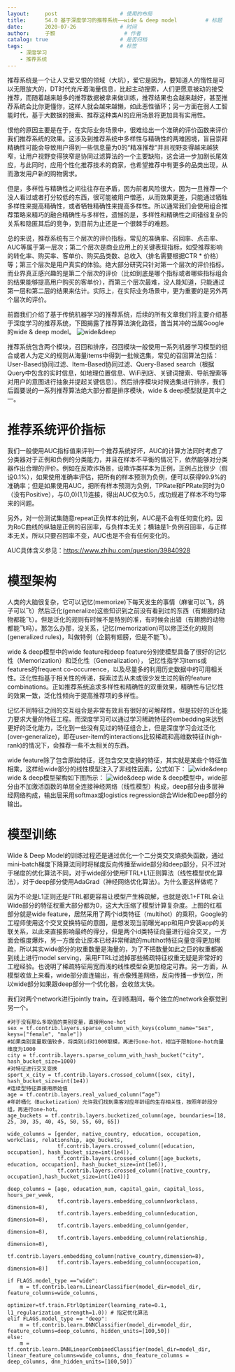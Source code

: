 ```yaml
---
layout:     post   				    # 使用的布局
title:      54.0 基于深度学习的推荐系统——wide & deep model			# 标题 
date:       2020-07-26  			# 时间
author:     子颢 						# 作者
catalog: true 						# 是否归档
tags:								# 标签
    - 深度学习
    - 推荐系统
---
```


推荐系统是一个让人又爱又恨的领域（大坑），爱它是因为，要知道人的惰性是可以无限放大的，DT时代充斥着海量信息，比起主动搜索，人们更愿意被动的接受推荐，而随着越来越多的推荐数据被拿来做训练，推荐结果也会越来越好，甚至推荐系统会比你更懂你，这样人就会越来越懒，如此恶性循环；另一方面在弱人工智能时代，基于大数据的搜索、推荐这种类AI的应用场景将更加具有实用性。

恨他的原因主要是在于，在实际业务场景中，很难给出一个准确的评价函数来评价我们推荐系统的效果。这涉及到推荐系统中多样性与精确性的两难困境，盲目崇拜精确性可能会导致用户得到一些信息量为0的“精准推荐”并且视野变得越来越狭窄，让用户视野变得狭窄是协同过滤算法的一个主要缺陷，这会进一步加剧长尾效应，与此同时，应用个性化推荐技术的商家，也希望推荐中有更多的品类出现，从而激发用户新的购物需求。

但是，多样性与精确性之间往往存在矛盾，因为前者风险很大，因为一旦推荐一个没人看过或者打分较低的东西，很可能被用户憎恶，从而效果更差，只能通过牺牲多样性来提高精确性，或者牺牲精确性来提高多样性。所以通常我们会使用组合推荐策略来精巧的融合精确性与多样性，遗憾的是，多样性和精确性之间错综复杂的关系和隐匿其后的竞争，到目前为止还是一个很棘手的难题。

总的来说，推荐系统有三个层次的评价指标，常见的准确率、召回率、点击率、AUC等属于第一层次；第二个层次是商业应用上的关键表现指标，如受推荐影响的转化率、购买率、客单价、购买品类数、总收入（排名需要根据CTR * 价格）等；第三个层次是用户真实的体验。绝大部分研究只针对第一个层次的评价指标，而业界真正感兴趣的是第二个层次的评价（比如到底是哪个指标或者哪些指标组合的结果能够提高用户购买的客单价），而第三个层次最难，没人能知道，只能通过第一层和第二层的结果来估计。实际上，在实际业务场景中，更为重要的是另外两个层次的评价。

前面我们介绍了基于传统机器学习的推荐系统，后续的所有文章我们将主要介绍基于深度学习的推荐系统，下图揭露了推荐算法演化路径，首当其冲的当属Google的wide & deep model。
![wide&deep](/img/wide&deep-03.jpg)

推荐系统包含两个模块，召回和排序，召回模块一般使用一系列机器学习模型的组合或者人为定义的规则从海量items中得到一批候选集，常见的召回算法包括：User-Based协同过滤、Item-Based协同过滤、Query-Based search（根据Query中包含的实时信息，如地理位置信息、WiFi到店、关键词搜索、导航搜索等对用户的意图进行抽象并提起关键信息）。然后排序模块对候选集进行排序，我们后面要说的一系列推荐算法绝大部分都是排序模块，wide & deep模型就是其中之一。

# 推荐系统评价指标

我们一般使用AUC指标值来评判一个推荐系统好坏，AUC的计算方法同时考虑了分类器对于正例和负例的分类能力，并且在样本不平衡的情况下，依然能够对分类器作出合理的评价。例如在反欺诈场景，设欺诈类样本为正例，正例占比很少（假设0.1%），如果使用准确率评估，把所有的样本预测为负例，便可以获得99.9%的准确率；但是如果使用AUC，把所有样本预测为负例，TPRate和FPRate同时为0（没有Positive），与(0,0)(1,1)连接，得出AUC仅为0.5，成功规避了样本不均匀带来的问题。

另外，对一份测试集随意repeat正负样本的比例，AUC是不会有任何变化的。因为RoC曲线的纵轴是正例的召回率，与负样本无关；横轴是1-负例召回率，与正样本无关。所以只要召回率不变，AUC也是不会有任何变化的。

AUC具体含义参见：<a href="https://www.zhihu.com/question/39840928" target="_blank">https://www.zhihu.com/question/39840928</a>

# 模型架构

人类的大脑很复杂，它可以记忆(memorize)下每天发生的事情（麻雀可以飞，鸽子可以飞）然后泛化(generalize)这些知识到之前没有看到过的东西（有翅膀的动物都能飞）。但是泛化的规则有时候不是特别的准，有时候会出错（有翅膀的动物都能飞吗）。那怎么办那，没关系，记忆(memorization)可以修正泛化的规则(generalized rules)，叫做特例（企鹅有翅膀，但是不能飞）。

wide & deep模型中的wide feature和deep feature分别使模型具备了很好的记忆性（Memorization）和泛化性（Generalization），
记忆性指学习items或features的frequent co-occurrence，以及尽量多的利用历史数据中的可用相关性。泛化性指基于相关性的传递，探索过去从未或很少发生过的新的feature combinations。正如推荐系统追求多样性和精确性的双重效果，精确性与记忆性的效果一致，泛化性倾向于提高推荐项的多样性。

记忆不同特征之间的交互组合是非常有效且有很好的可解释性，但是较好的泛化能力要求大量的特征工程。而深度学习可以通过学习稀疏特征的embedding来达到更好的泛化能力，泛化到一些没有见过的特征组合上，但是深度学习会过泛化(over-generalize)，即在user-item的interactions比较稀疏和高维数特征(high-rank)的情况下，会推荐一些不太相关的东西。

wide feature除了包含原始特征，还包含交叉变换的特征，其实就是某些个特征值相乘，这样给wide部分的线性模型注入了非线性因素，公式如下：
![wide&deep](/img/wide&deep-01.png)
wide & deep模型架构如下图所示：
![wide&deep](/img/wide&deep-02.jpg)
wide & deep模型中，wide部分由不加激活函数的单层全连接神经网络（线性模型）构成，deep部分由多层神经网络构成，输出层采用softmax或logistics regression综合Wide和Deep部分的输出。

# 模型训练

Wide & Deep Model的训练过程还是通过优化一个二分类交叉熵损失函数，通过mini-batch梯度下降算法同时将梯度反向传播至wide部分和deep部分，只不过对于梯度的优化算法不同，对于wide部分使用FTRL+L1正则算法（线性模型优化算法），对于deep部分使用AdaGrad（神经网络优化算法）。为什么要这样做呢？

因为不论是L1正则还是FTRL都更容易让模型产生稀疏解，也就是说L1+FTRL会让Wide部分的特征权重大部分都为0，这大大压缩了模型计算复杂度。上图的红框部分就是wide feature，居然采用了两个id类特征（multihot）的乘积，Google的工程师使用这个交叉变换特征的意图，是想发现当前曝光app和用户安装app的关联关系，以此来直接影响最终的得分，但是两个id类特征向量进行组合交叉，一方面会维度爆炸，另一方面会让原本已经非常稀疏的multihot特征向量变得更加稀疏，所以其实wide部分的权重数量是海量的，为了不把数量如此之巨的权重都搬到线上进行model serving，采用FTRL过滤掉那些稀疏特征权重无疑是非常好的工程经验。也说明了稀疏特征用宽而浅的线性模型会更加稳定可靠。另一方面，从模型收敛上来看，wide部分直连输出，有点像残差网络，反向传播一步到位，所以wide部分如果跟deep部分一个优化器，会收敛太快。

我们对两个network进行jointly train，在训练期间，每个独立的network会察觉到另一个。
```
#对于没有那么多取值的类别变量，直接用one-hot
sex = tf.contrib.layers.sparse_column_with_keys(column_name="Sex", keys=["female", "male"])
#如果类别变量取值较多，将类别id对1000取模，再进行one-hot，相当于限制one-hot向量维度为1000
city = tf.contrib.layers.sparse_column_with_hash_bucket("city", hash_bucket_size=1000)
#对特征进行交叉变换
sport_x_city = tf.contrib.layers.crossed_column([sex, city], hash_bucket_size=int(1e4))
#连续型特征直接用原始值
age = tf.contrib.layers.real_valued_column(“age”)
#年龄桶化（Bucketization）允许我们找到乘客对应年龄组的生存相关性，按照年龄段分组，再进行one-hot。
age_buckets = tf.contrib.layers.bucketized_column(age, boundaries=[18, 25, 30, 35, 40, 45, 50, 55, 60, 65])

wide_columns = [gender, native_country, education, occupation, workclass, relationship, age_buckets,
                tf.contrib.layers.crossed_column([education, occupation], hash_bucket_size=int(1e4)),
                tf.contrib.layers.crossed_column([age_buckets, education, occupation], hash_bucket_size=int(1e6)),
                tf.contrib.layers.crossed_column([native_country, occupation],hash_bucket_size=int(1e4))]

deep_columns = [age, education_num, capital_gain, capital_loss, hours_per_week,
				tf.contrib.layers.embedding_column(workclass, dimension=8),
                tf.contrib.layers.embedding_column(education, dimension=8),
                tf.contrib.layers.embedding_column(gender, dimension=8),
                tf.contrib.layers.embedding_column(relationship, dimension=8),
                tf.contrib.layers.embedding_column(native_country,dimension=8),
                tf.contrib.layers.embedding_column(occupation, dimension=8)]

if FLAGS.model_type =="wide":
    m = tf.contrib.learn.LinearClassifier(model_dir=model_dir, feature_columns=wide_columns,
    										optimizer=tf.train.FtrlOptimizer(learning_rate=0.1, l1_regularization_strength=1.0)) # 指定优化算法
elif FLAGS.model_type == "deep":
    m = tf.contrib.learn.DNNClassifier(model_dir=model_dir, feature_columns=deep_columns, hidden_units=[100,50])
else:
    m = tf.contrib.learn.DNNLinearCombinedClassifier(model_dir=model_dir, linear_feature_columns=wide_columns, dnn_feature_columns = deep_columns, dnn_hidden_units=[100,50])
```